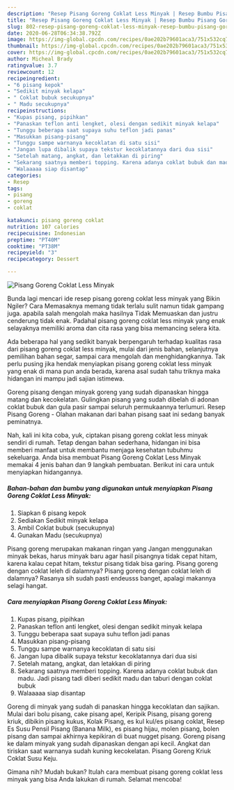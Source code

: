 ```yaml
---
description: "Resep Pisang Goreng Coklat Less Minyak | Resep Bumbu Pisang Goreng Coklat Less Minyak Yang Enak dan Simpel"
title: "Resep Pisang Goreng Coklat Less Minyak | Resep Bumbu Pisang Goreng Coklat Less Minyak Yang Enak dan Simpel"
slug: 802-resep-pisang-goreng-coklat-less-minyak-resep-bumbu-pisang-goreng-coklat-less-minyak-yang-enak-dan-simpel
date: 2020-06-28T06:34:38.792Z
image: https://img-global.cpcdn.com/recipes/0ae202b79601aca3/751x532cq70/pisang-goreng-coklat-less-minyak-foto-resep-utama.jpg
thumbnail: https://img-global.cpcdn.com/recipes/0ae202b79601aca3/751x532cq70/pisang-goreng-coklat-less-minyak-foto-resep-utama.jpg
cover: https://img-global.cpcdn.com/recipes/0ae202b79601aca3/751x532cq70/pisang-goreng-coklat-less-minyak-foto-resep-utama.jpg
author: Micheal Brady
ratingvalue: 3.7
reviewcount: 12
recipeingredient:
- "6 pisang kepok"
- "Sedikit minyak kelapa"
- " Coklat bubuk secukupnya"
- " Madu secukupnya"
recipeinstructions:
- "Kupas pisang, pipihkan"
- "Panaskan teflon anti lengket, olesi dengan sedikit minyak kelapa"
- "Tunggu beberapa saat supaya suhu teflon jadi panas"
- "Masukkan pisang-pisang"
- "Tunggu sampe warnanya kecoklatan di satu sisi"
- "Jangan lupa dibalik supaya tekstur kecoklatannya dari dua sisi"
- "Setelah matang, angkat, dan letakkan di piring"
- "Sekarang saatnya memberi topping. Karena adanya coklat bubuk dan madu. Jadi pisang tadi diberi sedikit madu dan taburi dengan coklat bubuk"
- "Walaaaaa siap disantap"
categories:
- Resep
tags:
- pisang
- goreng
- coklat

katakunci: pisang goreng coklat 
nutrition: 107 calories
recipecuisine: Indonesian
preptime: "PT40M"
cooktime: "PT38M"
recipeyield: "3"
recipecategory: Dessert

---
```



![Pisang Goreng Coklat Less Minyak](https://img-global.cpcdn.com/recipes/0ae202b79601aca3/751x532cq70/pisang-goreng-coklat-less-minyak-foto-resep-utama.jpg)

Bunda lagi mencari ide resep pisang goreng coklat less minyak yang Bikin Ngiler? Cara Memasaknya memang tidak terlalu sulit namun tidak gampang juga. apabila salah mengolah maka hasilnya Tidak Memuaskan dan justru cenderung tidak enak. Padahal pisang goreng coklat less minyak yang enak selayaknya memiliki aroma dan cita rasa yang bisa memancing selera kita.

Ada beberapa hal yang sedikit banyak berpengaruh terhadap kualitas rasa dari pisang goreng coklat less minyak, mulai dari jenis bahan, selanjutnya pemilihan bahan segar, sampai cara mengolah dan menghidangkannya. Tak perlu pusing jika hendak menyiapkan pisang goreng coklat less minyak yang enak di mana pun anda berada, karena asal sudah tahu triknya maka hidangan ini mampu jadi sajian istimewa.

Goreng pisang dengan minyak goreng yang sudah dipanaskan hingga matang dan kecokelatan. Gulingkan pisang yang sudah dibelah di adonan coklat bubuk dan gula pasir sampai seluruh permukaannya terlumuri. Resep Pisang Goreng - Olahan makanan dari bahan pisang saat ini sedang banyak peminatnya.


Nah, kali ini kita coba, yuk, ciptakan pisang goreng coklat less minyak sendiri di rumah. Tetap dengan bahan sederhana, hidangan ini bisa memberi manfaat untuk membantu menjaga kesehatan tubuhmu sekeluarga. Anda bisa membuat Pisang Goreng Coklat Less Minyak memakai 4 jenis bahan dan 9 langkah pembuatan. Berikut ini cara untuk menyiapkan hidangannya.

<!--inarticleads1-->

##### Bahan-bahan dan bumbu yang digunakan untuk menyiapkan Pisang Goreng Coklat Less Minyak:

1. Siapkan 6 pisang kepok
1. Sediakan Sedikit minyak kelapa
1. Ambil  Coklat bubuk (secukupnya)
1. Gunakan  Madu (secukupnya)


Pisang goreng merupakan makanan ringan yang Jangan menggunakan minyak bekas, harus minyak baru agar hasil pisangnya tidak cepat hitam, karena kalau cepat hitam, tekstur pisang tidak bisa garing. Pisang goreng dengan coklat leleh di dalamnya? Pisang goreng dengan coklat leleh di dalamnya? Rasanya sih sudah pasti endeusss banget, apalagi makannya selagi hangat. 

<!--inarticleads2-->

##### Cara menyiapkan Pisang Goreng Coklat Less Minyak:

1. Kupas pisang, pipihkan
1. Panaskan teflon anti lengket, olesi dengan sedikit minyak kelapa
1. Tunggu beberapa saat supaya suhu teflon jadi panas
1. Masukkan pisang-pisang
1. Tunggu sampe warnanya kecoklatan di satu sisi
1. Jangan lupa dibalik supaya tekstur kecoklatannya dari dua sisi
1. Setelah matang, angkat, dan letakkan di piring
1. Sekarang saatnya memberi topping. Karena adanya coklat bubuk dan madu. Jadi pisang tadi diberi sedikit madu dan taburi dengan coklat bubuk
1. Walaaaaa siap disantap


Goreng di minyak yang sudah di panaskan hingga kecoklatan dan sajikan. Mulai dari bolu pisang, cake pisang apel, Keripik Pisang, pisang goreng kriuk, dibikin pisang kukus, Kolak Pisang, es kul kul/es pisang coklat, Resep Es Susu Pensil Pisang (Banana Milk), es pisang hijau, molen pisang, bolen pisang dan sampai akhirnya kepikiran di buat nugget pisang. Goreng pisang ke dalam minyak yang sudah dipanaskan dengan api kecil. Angkat dan tiriskan saat warnanya sudah kuning kecokelatan. Pisang Goreng Kriuk Coklat Susu Keju. 

Gimana nih? Mudah bukan? Itulah cara membuat pisang goreng coklat less minyak yang bisa Anda lakukan di rumah. Selamat mencoba!
